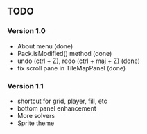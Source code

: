 ## TODO

### Version 1.0

* About menu                             (done)
* Pack.isModified() method               (done)
* undo (ctrl + Z), redo (ctrl + maj + Z) (done)
* fix scroll pane in TileMapPanel        (done)

### Version 1.1

* shortcut for grid, player, fill, etc
* bottom panel enhancement
* More solvers
* Sprite theme
